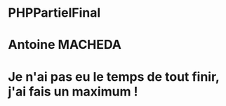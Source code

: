 # PHPPartielFinal
# Antoine MACHEDA
# Je n'ai pas eu le temps de tout finir, j'ai fais un maximum ! 